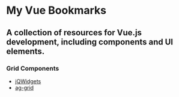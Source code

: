 # My Vue Bookmarks
## A collection of resources for Vue.js development, including components and UI elements.

### Grid Components
* [jQWidgets](https://www.jqwidgets.com/vue-components-documentation/)
* [ag-grid](https://github.com/ag-grid/ag-grid/tree/master/packages/ag-grid-vue)
